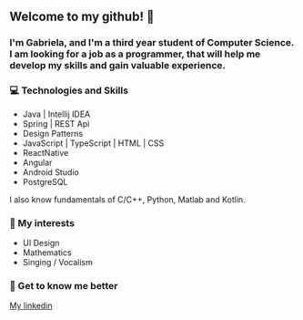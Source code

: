 
## Welcome to my github! :wave:
### I'm Gabriela, and I'm a third year student of Computer Science. I am looking for a job as a programmer, that will help me develop my skills and gain valuable experience.

### :computer: Technologies and Skills
* Java | Intellij IDEA
* Spring | REST Api
* Design Patterns
* JavaScript | TypeScript | HTML | CSS
* ReactNative
* Angular
* Android Studio
* PostgreSQL

I also know fundamentals of C/C++, Python, Matlab and Kotlin.

### :sparkler: My interests

* UI Design 
* Mathematics
* Singing / Vocalism

### :woman: Get to know me better
[My linkedin](https://www.linkedin.com/in/gabriela-jasnosz-8b173120b/)






